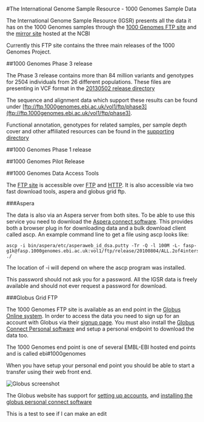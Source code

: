 #The International Genome Sample Resource - 1000 Genomes Sample Data

The International Genome Sample Resource (IGSR) presents all the data it has on the 1000 Genomes samples through the [1000 Genomes FTP site](ftp://ftp.1000genomes.ebi.ac.uk/vol1/ftp/) and the [mirror site](ftp://ftp-trace.ncbi.nih.gov/1000genomes/ftp/) hosted at the NCBI

Currently this FTP site contains the three main releases of the 1000 Genomes Project. 

##1000 Genomes Phase 3 release

The Phase 3 release contains more than 84 million variants and genotypes for 2504 individuals from 26 different populations. These files are presenting in VCF format in the [20130502 release directory](ftp://ftp.1000genomes.ebi.ac.uk/vol1/ftp/release/20130502/)

The sequence and alignment data which support these results can be found under [ftp://ftp.1000genomes.ebi.ac.uk/vol1/ftp/phase3](ftp://ftp.1000genomes.ebi.ac.uk/vol1/ftp/phase3). 

Functional annotation, genotypes for related samples, per sample depth cover and other affiliated resources can be found in the [supporting directory](ftp://ftp.1000genomes.ebi.ac.uk/vol1/ftp/release/20130502/supporting/)

##1000 Genomes Phase 1 release

##1000 Genomes Pilot Release

##1000 Genomes Data Access Tools

The [FTP site](ftp://ftp.1000genomes.ebi.ac.uk/vol1/ftp/) is accessible over [FTP](ftp://ftp.1000genomes.ebi.ac.uk/vol1/ftp/) and [HTTP](http://ftp.1000genomes.ebi.ac.uk/vol1/ftp/). It is also accessible via two fast download tools, aspera and globus grid ftp.

###Aspera

The data is also via an Aspera server from both sites. To be able to use this service you need to download the [Aspera connect software](http://asperasoft.com/software/transfer-clients/connect-web-browser-plug-in/). This provides both a browser plug in for downloading data and a bulk download client called ascp. An example command line to get a file using ascp looks like:

```
ascp -i bin/aspera/etc/asperaweb_id_dsa.putty -Tr -Q -l 100M -L- fasp-g1k@fasp.1000genomes.ebi.ac.uk:vol1/ftp/release/20100804/ALL.2of4intersection.20100804.genotypes.vcf.gz ./
```
The location of -i will depend on where the ascp program was installed.

This password should not ask you for a password. All the IGSR data is freely available and should not ever request a password for download.

###Globus Grid FTP

The 1000 Genomes FTP site is available as an end point in the [Globus Online system](https://www.globus.org/). In order to access the data you need to sign up for an account with Globus via their [signup page](https://www.globus.org/SignUp). You must also install the [Globus Connect Personal software](https://support.globus.org/entries/24044351) and setup a personal endpoint to download the data too.

The 1000 Genomes end point is one of several EMBL-EBI hosted end points and is called ebi#1000genomes

When you have setup your personal end point you should be able to start a transfer using their web front end.

![Globus screenshot](http://www.1000genomes.org/sites/1000genomes.org/files/documents/globus_1000genomes.png)

The Globus website has support for [setting up accounts](https://support.globus.org/entries/23583857-Sign-Up-and-Transfer-Files-with-Globus-Online), and [installing the globus personal connect software](https://support.globus.org/forums/22130516-Globus-Connect-Personal)

This is a test to see if I can make an edit
